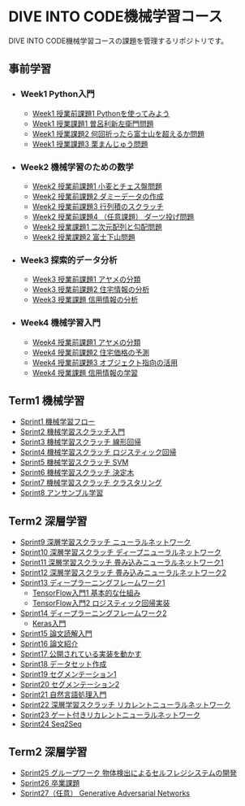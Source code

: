 # DIVE INTO CODE機械学習コース
DIVE INTO CODE機械学習コースの課題を管理するリポジトリです。

## 事前学習
- ### Week1 Python入門
  - [Week1 授業前課題1 Pythonを使ってみよう](https://github.com/satoshi30/diveintocode-ml/blob/master/PriorLearning/Week1_PythonIntroduction/Week1_before_class_task.ipynb)
  - [Week1 授業課題1 曽呂利新左衛門問題](https://github.com/satoshi30/diveintocode-ml/blob/master/PriorLearning/Week1_PythonIntroduction/Week1_task1.ipynb)
  - [Week1 授業課題2 何回折ったら富士山を超えるか問題](https://github.com/satoshi30/diveintocode-ml/blob/master/PriorLearning/Week1_PythonIntroduction/Week1_task2.ipynb)
  - [Week1 授業課題3 栗まんじゅう問題](https://github.com/satoshi30/diveintocode-ml/blob/master/PriorLearning/Week1_PythonIntroduction/Week1_task3.ipynb)
- ### Week2 機械学習のための数学
  - [Week2 授業前課題1 小麦とチェス盤問題](https://github.com/satoshi30/diveintocode-ml/blob/master/PriorLearning/Week2_MathematicsforMachineLearning/Week2_before_class_task1.ipynb)
  - [Week2 授業前課題2 ダミーデータの作成](https://github.com/satoshi30/diveintocode-ml/blob/master/PriorLearning/Week2_MathematicsforMachineLearning/Week2_before_class_task2.ipynb)
  - [Week2 授業前課題3 行列積のスクラッチ](https://github.com/satoshi30/diveintocode-ml/blob/master/PriorLearning/Week2_MathematicsforMachineLearning/Week2_before_class_task3.ipynb)
  - [Week2 授業前課題4 （任意課題） ダーツ投げ問題](https://github.com/satoshi30/diveintocode-ml/blob/master/PriorLearning/Week2_MathematicsforMachineLearning/Week2_before_class_task4.ipynb)
  - [Week2 授業課題1 二次元配列と勾配問題](https://github.com/satoshi30/diveintocode-ml/blob/master/PriorLearning/Week2_MathematicsforMachineLearning/Week2_task1.ipynb)
  - [Week2 授業課題2 富士下山問題](https://github.com/satoshi30/diveintocode-ml/blob/master/PriorLearning/Week2_MathematicsforMachineLearning/Week2_task2.ipynb)
- ### Week3 探索的データ分析
  - [Week3 授業前課題1 アヤメの分類](https://github.com/satoshi30/diveintocode-ml/blob/master/PriorLearning/Week3_EDA/Week3_before_class_task1.ipynb)
  - [Week3 授業前課題2 住宅情報の分析](https://github.com/satoshi30/diveintocode-ml/blob/master/PriorLearning/Week3_EDA/Week3_before_class_task2.ipynb)
  - [Week3 授業課題 信用情報の分析](https://github.com/satoshi30/diveintocode-ml/blob/master/PriorLearning/Week3_EDA/Week3_task.ipynb)
- ### Week4 機械学習入門
  - [Week4 授業前課題1 アヤメの分類](https://github.com/satoshi30/diveintocode-ml/blob/master/PriorLearning/Week4_MachineLearningIntroduction/Week4_before_class_task1.ipynb)
  - [Week4 授業前課題2 住宅価格の予測](https://github.com/satoshi30/diveintocode-ml/blob/master/PriorLearning/Week4_MachineLearningIntroduction/Week4_before_class_task2.ipynb)
  - [Week4 授業前課題3 オブジェクト指向の活用](https://github.com/satoshi30/diveintocode-ml/blob/master/PriorLearning/Week4_MachineLearningIntroduction/Week4_before_class_task3.ipynb)
  - [Week4 授業課題 信用情報の学習](https://github.com/satoshi30/diveintocode-ml/blob/master/PriorLearning/Week4_MachineLearningIntroduction/Week4_task.ipynb)

## Term1 機械学習

- [Sprint1 機械学習フロー](https://github.com/satoshi30/diveintocode-ml/blob/master/Sprint/Term1_MachineLearning/Sprint1.ipynb)
- [Sprint2 機械学習スクラッチ入門](https://github.com/satoshi30/diveintocode-ml/blob/master/Sprint/Term1_MachineLearning/Sprint2.ipynb)
- [Sprint3 機械学習スクラッチ 線形回帰](https://github.com/satoshi30/diveintocode-ml/blob/master/Sprint/Term1_MachineLearning/Sprint3.ipynb)
- [Sprint4 機械学習スクラッチ ロジスティック回帰](https://github.com/satoshi30/diveintocode-ml/blob/master/Sprint/Term1_MachineLearning/Sprint4.ipynb)
- [Sprint5 機械学習スクラッチ SVM](https://github.com/satoshi30/diveintocode-ml/blob/master/Sprint/Term1_MachineLearning/Sprint5.ipynb)
- [Sprint6 機械学習スクラッチ 決定木](https://github.com/satoshi30/diveintocode-ml/blob/master/Sprint/Term1_MachineLearning/Sprint6.ipynb)
- [Sprint7 機械学習スクラッチ クラスタリング](https://github.com/satoshi30/diveintocode-ml/blob/master/Sprint/Term1_MachineLearning/Sprint7.ipynb)
- [Sprint8 アンサンブル学習](https://github.com/satoshi30/diveintocode-ml/blob/master/Sprint/Term1_MachineLearning/Sprint8.ipynb)

## Term2 深層学習
- [Sprint9 深層学習スクラッチ ニューラルネットワーク](https://github.com/satoshi30/diveintocode-ml/blob/master/Sprint/Term2_DeepLearning/Sprint9/Sprint9.ipynb)
- [Sprint10 深層学習スクラッチ ディープニューラルネットワーク](https://github.com/satoshi30/diveintocode-ml/blob/master/Sprint/Term2_DeepLearning/Sprint10/Sprint10.ipynb)
- [Sprint11 深層学習スクラッチ 畳み込みニューラルネットワーク1](https://github.com/satoshi30/diveintocode-ml/blob/master/Sprint/Term2_DeepLearning/Sprint11/Sprint11.ipynb)
- [Sprint12 深層学習スクラッチ 畳み込みニューラルネットワーク2](https://github.com/satoshi30/diveintocode-ml/blob/master/Sprint/Term2_DeepLearning/Sprint12.ipynb)
- [Sprint13 ディープラーニングフレームワーク1](https://github.com/satoshi30/diveintocode-ml/blob/master/Sprint/Term2_DeepLearning/Sprint13/Sprint13.ipynb)
  - [TensorFlow入門1 基本的な仕組み](https://github.com/satoshi30/diveintocode-ml/blob/master/Sprint/Term2_DeepLearning/Sprint13/Sprint13_Appendix1.ipynb)
  - [TensorFlow入門2 ロジスティック回帰実装](https://github.com/satoshi30/diveintocode-ml/blob/master/Sprint/Term2_DeepLearning/Sprint13/Sprint13_Appendix2.ipynb)
- [Sprint14 ディープラーニングフレームワーク2](https://github.com/satoshi30/diveintocode-ml/blob/master/Sprint/Term2_DeepLearning/Sprint14/Sprint14.ipynb)
  - [Keras入門](https://github.com/satoshi30/diveintocode-ml/blob/master/Sprint/Term2_DeepLearning/Sprint14/Sprint14_Appendix.ipynb)
- [Sprint15 論文読解入門](https://github.com/satoshi30/diveintocode-ml/blob/master/Sprint/Term2_DeepLearning/Sprint15.ipynb)
- [Sprint16 論文紹介](https://github.com/satoshi30/diveintocode-ml/blob/master/Sprint/Term2_DeepLearning/Sprint16/Sprint16_%E8%AB%96%E6%96%87%E7%B4%B9%E4%BB%8B.pdf)
- [Sprint17 公開されている実装を動かす](https://github.com/satoshi30/diveintocode-ml/blob/master/Sprint/Term2_DeepLearning/Sprint17/Sprint17.ipynb)
- [Sprint18 データセット作成](https://github.com/satoshi30/diveintocode-ml/blob/master/Sprint/Term2_DeepLearning/Sprint18/Sprint18.ipynb)
- [Sprint19 セグメンテーション1](https://github.com/satoshi30/diveintocode-ml/blob/master/Sprint/Term2_DeepLearning/Sprint19.ipynb)
- [Sprint20 セグメンテーション2](https://github.com/satoshi30/diveintocode-ml/blob/master/Sprint/Term2_DeepLearning/Sprint20/Sprint20.ipynb)
- [Sprint21 自然言語処理入門](https://github.com/satoshi30/diveintocode-ml/blob/master/Sprint/Term2_DeepLearning/Sprint21.ipynb)
- [Sprint22 深層学習スクラッチ リカレントニューラルネットワーク](https://github.com/satoshi30/diveintocode-ml/blob/master/Sprint/Term2_DeepLearning/Sprint22.ipynb)
- [Sprint23 ゲート付きリカレントニューラルネットワーク](https://github.com/satoshi30/diveintocode-ml/blob/master/Sprint/Term2_DeepLearning/Sprint23/Sprint23.ipynb)
- [Sprint24 Seq2Seq](https://github.com/satoshi30/diveintocode-ml/blob/master/Sprint/Term2_DeepLearning/Sprint24/Sprint24.ipynb)

## Term2 深層学習
- [Sprint25 グループワーク 物体検出によるセルフレジシステムの開発](https://github.com/nakazono1011/diveintocode_groupwork)
- [Sprint26 卒業課題]()
- [Sprint27（任意） Generative Adversarial Networks](https://github.com/satoshi30/diveintocode-ml/blob/master/Sprint/Term3_EngineerProject/Sprint27/Sprint27.ipynb)